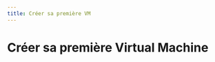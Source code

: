 ```yaml
---
title: Créer sa première VM
---
```


# Créer sa première Virtual Machine

<!-- TODO: Contenu à rédiger --> 